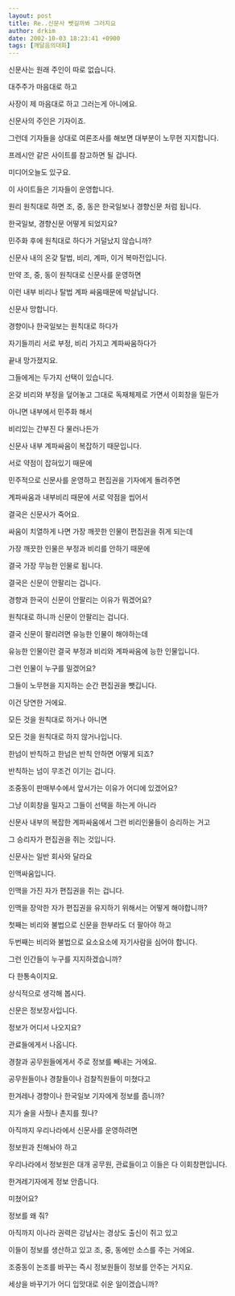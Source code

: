```yaml
---
layout: post
title: Re..신문사 뺏길까봐 그러지요
author: drkim
date: 2002-10-03 18:23:41 +0900
tags: [깨달음의대화]
---
```

신문사는 원래 주인이 따로 없습니다.
  
대주주가 마음대로 하고
  
사장이 제 마음대로 하고 그러는게 아니에요.
  
신문사의 주인은 기자이죠.
  

  
그런데 기자들을 상대로 여론조사를 해보면 대부분이 노무현 지지합니다.
  
프레시안 같은 사이트를 참고하면 될 겁니다.
  
미디어오늘도 있구요.
  
이 사이트들은 기자들이 운영합니다.
  

  
원리 원칙대로 하면 조, 중, 동은 한국일보나 경향신문 처럼 됩니다.
  
한국일보, 경향신문 어떻게 되었지요?
  
민주화 후에 원칙대로 하다가 거덜났지 않습니까?
  

  
신문사 내의 온갖 탈법, 비리, 계파, 이거 복마전입니다.
  
만약 조, 중, 동이 원칙대로 신문사를 운영하면
  
이런 내부 비리나 탈법 계파 싸움때문에 박살납니다.
  

  
신문사 망합니다.
  
경향이나 한국일보는 원칙대로 하다가
  
자기들끼리 서로 부정, 비리 가지고 계파싸움하다가
  
끝내 망가졌지요.
  

  
그들에게는 두가지 선택이 있습니다.
  
온갖 비리와 부정을 덮어놓고 그대로 독재체제로 가면서 이회창을 밀든가
  
아니면 내부에서 민주화 해서
  
비리있는 간부진 다 물러나든가
  

  
신문사 내부 계파싸움이 복잡하기 때문입니다.
  
서로 약점이 잡혀있기 때문에
  
민주적으로 신문사를 운영하고 편집권을 기자에게 돌려주면
  
계파싸움과 내부비리 때문에 서로 약점을 씹어서
  
결국은 신문사가 죽어요.
  

  
싸움이 치열하게 나면 가장 깨끗한 인물이 편집권을 쥐게 되는데
  
가장 깨끗한 인물은 부정과 비리를 안하기 때문에
  
결국 가장 무능한 인물로 됩니다.
  

  
결국은 신문이 안팔리는 겁니다.
  
경향과 한국이 신문이 안팔리는 이유가 뭐겠어요?
  
원칙대로 하니까 신문이 안팔리는 겁니다.
  

  
결국 신문이 팔리려면 유능한 인물이 해야하는데
  
유능한 인물이란 결국 부정과 비리와 계파싸움에 능한 인물입니다.
  
그런 인물이 누구를 밀겠어요?
  

  
그들이 노무현을 지지하는 순간 편집권을 뺏깁니다.
  
이건 당연한 거에요.
  
모든 것을 원칙대로 하거나 아니면
  
모든 것을 원칙대로 하지 않거나입니다.
  

  
한넘이 반칙하고 한넘은 반칙 안하면 어떻게 되죠?
  
반칙하는 넘이 무조건 이기는 겁니다.
  
조중동이 판매부수에서 앞서가는 이유가 어디에 있겠어요?
  

  
그냥 이회창을 밀자고 그들이 선택을 하는게 아니라
  
신문사 내부의 복잡한 계파싸움에서 그런 비리인물들이 승리하는 거고
  
그 승리자가 편집권을 쥐는 것입니다.
  

  
신문사는 일반 회사와 달라요
  
인맥싸움입니다.
  
인맥을 가진 자가 편집권을 쥐는 겁니다.
  
인맥을 장악한 자가 편집권을 유지하기 위해서는 어떻게 해야합니까?
  
첫째는 비리와 불법으로 신문을 한부라도 더 팔아야 하고
  
두번째는 비리와 불법으로 요소요소에 자기사람을 심어야 합니다.
  
그런 인간들이 누구를 지지하겠습니까?
  
다 한통속이지요.
  

  
상식적으로 생각해 봅시다.
  
신문은 정보장사입니다.
  
정보가 어디서 나오지요?
  
관료들에게서 나옵니다.
  

  
경찰과 공무원들에게서 주로 정보를 빼내는 거에요.
  
공무원들이나 경찰들이나 검찰직원들이 미쳤다고
  
한겨레나 경향이나 한국일보 기자에게 정보를 줍니까?
  
지가 술을 사줬나 촌지를 줬나?
  

  
아직까지 우리나라에서 신문사를 운영하려면
  
정보원과 친해놔야 하고
  
우리나라에서 정보원은 대개 공무원, 관료들이고 이들은 다 이회창편입니다.
  
한겨레기자에게 정보 안줍니다.
  
미쳤어요?
  
정보를 왜 줘?
  

  
아직까지 이나라 권력은 강남사는 경상도 출신이 쥐고 있고
  
이들이 정보를 생산하고 있고 조, 중, 동에만 소스를 주는 거에요.
  
조중동이 논조를 바꾸는 즉시 정보원들이 정보를 안주는 거지요.
  

  
세상을 바꾸기가 어디 입맛대로 쉬운 일이겠습니까?